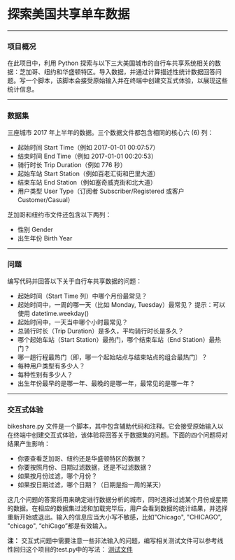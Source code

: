 # 探索美国共享单车数据
-----

### 项目概况
在此项目中，利用 Python 探索与以下三大美国城市的自行车共享系统相关的数据：芝加哥、纽约和华盛顿特区。导入数据，并通过计算描述性统计数据回答问题。写一个脚本，该脚本会接受原始输入并在终端中创建交互式体验，以展现这些统计信息。

-----

### 数据集
三座城市 2017 年上半年的数据。三个数据文件都包含相同的核心六 (6) 列：

- 起始时间 Start Time（例如 2017-01-01 00:07:57）
- 结束时间 End Time（例如 2017-01-01 00:20:53）
- 骑行时长 Trip Duration（例如 776 秒）
- 起始车站 Start Station（例如百老汇街和巴里大道）
- 结束车站 End Station（例如塞奇威克街和北大道）
- 用户类型 User Type（订阅者 Subscriber/Registered 或客户Customer/Casual）

芝加哥和纽约市文件还包含以下两列：

- 性别 Gender
- 出生年份 Birth Year

-----

### 问题
编写代码并回答以下关于自行车共享数据的问题：

- 起始时间（Start Time 列）中哪个月份最常见？
- 起始时间中，一周的哪一天（比如 Monday, Tuesday）最常见？ 提示：可以使用 datetime.weekday()
- 起始时间中，一天当中哪个小时最常见？
- 总骑行时长（Trip Duration）是多久，平均骑行时长是多久？
- 哪个起始车站（Start Station）最热门，哪个结束车站（End Station）最热门？
- 哪一趟行程最热门（即，哪一个起始站点与结束站点的组合最热门）？
- 每种用户类型有多少人？
- 每种性别有多少人？
- 出生年份最早的是哪一年、最晚的是哪一年，最常见的是哪一年？

-----

### 交互式体验
bikeshare.py 文件是一个脚本，其中包含辅助代码和注释。它会接受原始输入以在终端中创建交互式体验，该体验将回答关于数据集的问题。下面的四个问题将对结果产生影响：

- 你要查看芝加哥、纽约还是华盛顿特区的数据？
- 你要按照月份、日期过滤数据，还是不过滤数据？
- 如果按月份过滤，哪个月份？
- 如果按日期过滤，哪个日期？（日期是指一周的某天）

这几个问题的答案将用来确定进行数据分析的城市，同时选择过滤某个月份或星期的数据。在相应的数据集过滤和加载完毕后，用户会看到数据的统计结果，并选择重新开始或退出。输入的信息应当大小写不敏感，比如"Chicago", "CHICAGO", "chicago", “chiCago”都是有效输入。


**注：**
交互式问题中需要注意一些非法输入的问题，编写相关测试文件可以参考线性回归这个项目的test.py中的写法：
[测试文件](https://github.com/nd009/linear_algebra)
